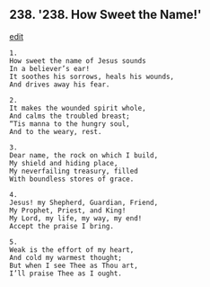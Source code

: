 
## 238.  '238. How Sweet the Name!'
[edit](https://docs.google.com/document/d/1j9I_tU02OYaH28X4js6UH9GK7ikWV3kY/edit?mode=html)






    1.
    How sweet the name of Jesus sounds
    In a believer’s ear!
    It soothes his sorrows, heals his wounds,
    And drives away his fear.

    2.
    It makes the wounded spirit whole,
    And calms the troubled breast;
    “Tis manna to the hungry soul,
    And to the weary, rest.

    3.
    Dear name, the rock on which I build,
    My shield and hiding place,
    My neverfailing treasury, filled
    With boundless stores of grace.

    4.
    Jesus! my Shepherd, Guardian, Friend,
    My Prophet, Priest, and King!
    My Lord, my life, my way, my end!
    Accept the praise I bring.

    5.
    Weak is the effort of my heart,
    And cold my warmest thought;
    But when I see Thee as Thou art,
    I’ll praise Thee as I ought.
